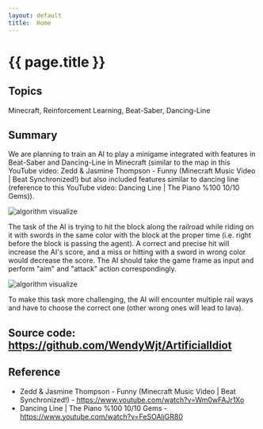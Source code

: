 ```yaml
---
layout: default
title:  Home
---
```

# {{ page.title }}

## Topics
Minecraft, Reinforcement Learning, Beat-Saber, Dancing-Line

## Summary
We are planning to train an AI to play a minigame integrated with features in Beat-Saber and Dancing-Line in Minecraft (similar to the map in this YouTube video: Zedd & Jasmine Thompson - Funny (Minecraft Music Video \| Beat Synchronized!) but also included features similar to dancing line (reference to this YouTube video: Dancing Line \| The Piano %100 10/10 Gems)). 

![algorithm visualize](https://raw.githubusercontent.com/WendyWjt/ArtificialIdiot/main/docs/_images/on_cart_20201113.png)

The task of the AI is trying to hit the block along the railroad while riding on it with swords in the same color with the block at the proper time (i.e. right before the block is passing the agent). A correct and precise hit will increase the AI's score, and a miss or hitting with a sword in wrong color would decrease the score. The AI should take the game frame as input and perform "aim" and "attack" action correspondingly.

![algorithm visualize](https://raw.githubusercontent.com/WendyWjt/ArtificialIdiot/main/docs/_images/choice_20201113.png)

To make this task more challenging, the AI will encounter multiple rail ways and have to choose the correct one (other wrong ones will lead to lava).


## Source code: https://github.com/WendyWjt/ArtificialIdiot



## Reference
- Zedd \& Jasmine Thompson - Funny (Minecraft Music Video \| Beat Synchronized!) - https://www.youtube.com/watch?v=Wm0wFAJr1Xo
- Dancing Line \| The Piano %100 10/10 Gems - https://www.youtube.com/watch?v=FeSOAljGR80
